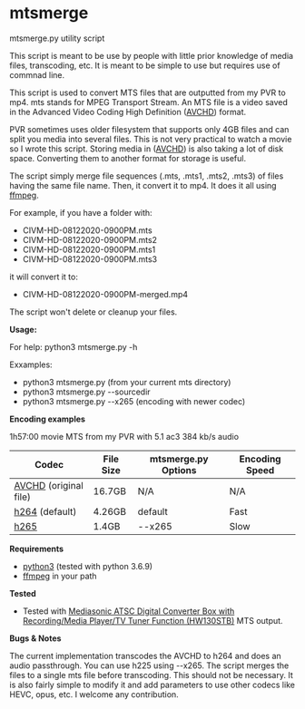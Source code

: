 # mtsmerge

mtsmerge.py utility script

This script is meant to be use by people with little prior knowledge of media files, transcoding, etc. It is meant to be simple to use but requires use of commnad line.

This script is used to convert MTS files that are outputted from my PVR to mp4. mts stands for MPEG Transport Stream. An MTS file is a video saved in the Advanced Video Coding High Definition ([AVCHD](https://en.wikipedia.org/wiki/AVCHD)) format. 

PVR sometimes uses older filesystem that supports only 4GB files and can split you media into several files. This is not very practical to watch a movie so I wrote this script. Storing media in ([AVCHD](https://en.wikipedia.org/wiki/AVCHD)) is also taking a lot of disk space. Converting them to another format for storage is useful.

The script simply merge file sequences (.mts, .mts1, .mts2, .mts3) of files having the same file name. Then, it convert it to mp4. It does it all using [ffmpeg](https://ffmpeg.org/). 

For example, if you have a folder with:

* CIVM-HD-08122020-0900PM.mts   
* CIVM-HD-08122020-0900PM.mts2
* CIVM-HD-08122020-0900PM.mts1 
* CIVM-HD-08122020-0900PM.mts3

it will convert it to:
* CIVM-HD-08122020-0900PM-merged.mp4

The script won't delete or cleanup your files.

**Usage:**

For help:
python3 mtsmerge.py -h

Exxamples:
* python3 mtsmerge.py (from your current mts directory)
* python3 mtsmerge.py --sourcedir <media folder> 
* python3 mtsmerge.py --x265 (encoding with newer codec)

**Encoding examples**

1h57:00 movie MTS from my PVR with 5.1 ac3 384 kb/s audio

| Codec | File Size | mtsmerge.py Options | Encoding Speed |
--- | --- | --- | --- |
| [AVCHD](https://en.wikipedia.org/wiki/AVCHD) (original file) | 16.7GB | N/A | N/A
| [h264](https://en.wikipedia.org/wiki/Advanced_Video_Coding) (default) | 4.26GB | default | Fast |
| [h265](https://en.wikipedia.org/wiki/High_Efficiency_Video_Coding)  | 1.4GB | --x265 | Slow |


**Requirements**
* [python3](https://www.python.org/) (tested with python 3.6.9)
* [ffmpeg](https://ffmpeg.org/) in your path

**Tested**
* Tested with [Mediasonic ATSC Digital Converter Box with Recording/Media Player/TV Tuner Function (HW130STB)](https://www.amazon.ca/-/fr/gp/product/B01EW098XS/ref=ppx_yo_dt_b_search_asin_title?ie=UTF8&psc=1) MTS output.

**Bugs & Notes**

The current implementation transcodes the AVCHD to h264 and does an audio passthrough. You can use h225 using --x265. The script merges the files to a single mts file before transcoding. This should not be necessary. It is also fairly simple to modify it and add parameters to use other codecs like HEVC, opus, etc. I welcome any contribution. 


